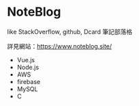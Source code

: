 # NoteBlog
like StackOverflow, github, Dcard
筆記部落格 

詳見網站：https://www.noteblog.site/

- Vue.js
- Node.js
- AWS
- firebase
- MySQL
- C
